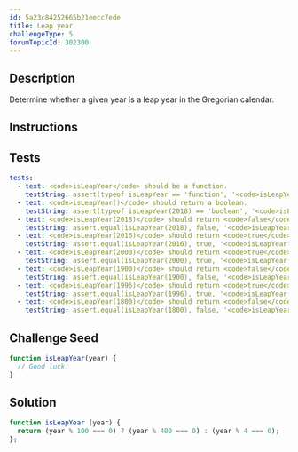 ```yaml
---
id: 5a23c84252665b21eecc7ede
title: Leap year
challengeType: 5
forumTopicId: 302300
---
```


## Description
<section id='description'>

Determine whether a given year is a leap year in the Gregorian calendar.
</section>

## Instructions
<section id='instructions'>

</section>

## Tests
<section id='tests'>

``` yml
tests:
  - text: <code>isLeapYear</code> should be a function.
    testString: assert(typeof isLeapYear == 'function', '<code>isLeapYear</code> should be a function.');
  - text: <code>isLeapYear()</code> should return a boolean.
    testString: assert(typeof isLeapYear(2018) == 'boolean', '<code>isLeapYear()</code> should return a boolean.');
  - text: <code>isLeapYear(2018)</code> should return <code>false</code>.
    testString: assert.equal(isLeapYear(2018), false, '<code>isLeapYear(2018)</code> should return <code>false</code>.');
  - text: <code>isLeapYear(2016)</code> should return <code>true</code>.
    testString: assert.equal(isLeapYear(2016), true, '<code>isLeapYear(2016)</code> should return <code>true</code>.');
  - text: <code>isLeapYear(2000)</code> should return <code>true</code>.
    testString: assert.equal(isLeapYear(2000), true, '<code>isLeapYear(2000)</code> should return <code>true</code>.');
  - text: <code>isLeapYear(1900)</code> should return <code>false</code>.
    testString: assert.equal(isLeapYear(1900), false, '<code>isLeapYear(1900)</code> should return <code>false</code>.');
  - text: <code>isLeapYear(1996)</code> should return <code>true</code>.
    testString: assert.equal(isLeapYear(1996), true, '<code>isLeapYear(1996)</code> should return <code>true</code>.');
  - text: <code>isLeapYear(1800)</code> should return <code>false</code>.
    testString: assert.equal(isLeapYear(1800), false, '<code>isLeapYear(1800)</code> should return <code>false</code>.');
```

</section>

## Challenge Seed
<section id='challengeSeed'>

<div id='js-seed'>

```js
function isLeapYear(year) {
  // Good luck!
}
```

</div>
</section>

## Solution
<section id='solution'>

```js
function isLeapYear (year) {
  return (year % 100 === 0) ? (year % 400 === 0) : (year % 4 === 0);
};
```

</section>
